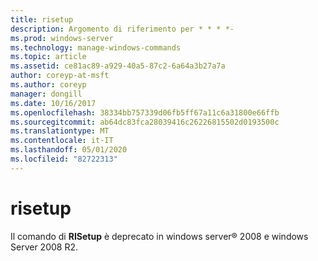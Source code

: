 ```yaml
---
title: risetup
description: Argomento di riferimento per * * * *-
ms.prod: windows-server
ms.technology: manage-windows-commands
ms.topic: article
ms.assetid: ce81ac89-a929-40a5-87c2-6a64a3b27a7a
author: coreyp-at-msft
ms.author: coreyp
manager: dongill
ms.date: 10/16/2017
ms.openlocfilehash: 38334bb757339d06fb5ff67a11c6a31800e66ffb
ms.sourcegitcommit: ab64dc83fca28039416c26226815502d0193500c
ms.translationtype: MT
ms.contentlocale: it-IT
ms.lasthandoff: 05/01/2020
ms.locfileid: "82722313"
---
```

# <a name="risetup"></a>risetup



Il comando di **RISetup** è deprecato in windows server® 2008 e windows Server 2008 R2.